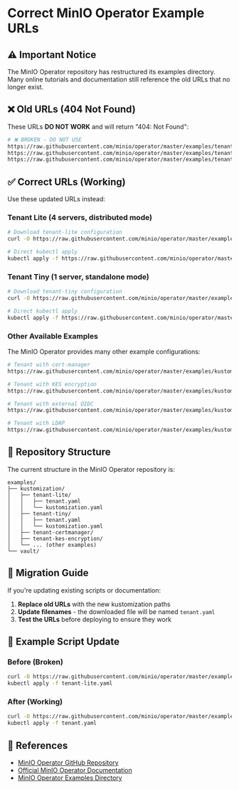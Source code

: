 # Correct MinIO Operator Example URLs

## ⚠️ Important Notice

The MinIO Operator repository has restructured its examples directory. Many online tutorials and documentation still reference the old URLs that no longer exist.

## ❌ Old URLs (404 Not Found)

These URLs **DO NOT WORK** and will return "404: Not Found":

```bash
# ❌ BROKEN - DO NOT USE
https://raw.githubusercontent.com/minio/operator/master/examples/tenant-lite.yaml
https://raw.githubusercontent.com/minio/operator/master/examples/tenant-tiny.yaml
https://raw.githubusercontent.com/minio/operator/master/examples/tenant.yaml
```

## ✅ Correct URLs (Working)

Use these updated URLs instead:

### Tenant Lite (4 servers, distributed mode)
```bash
# Download tenant-lite configuration
curl -O https://raw.githubusercontent.com/minio/operator/master/examples/kustomization/tenant-lite/tenant.yaml

# Direct kubectl apply
kubectl apply -f https://raw.githubusercontent.com/minio/operator/master/examples/kustomization/tenant-lite/tenant.yaml
```

### Tenant Tiny (1 server, standalone mode)
```bash
# Download tenant-tiny configuration
curl -O https://raw.githubusercontent.com/minio/operator/master/examples/kustomization/tenant-tiny/tenant.yaml

# Direct kubectl apply
kubectl apply -f https://raw.githubusercontent.com/minio/operator/master/examples/kustomization/tenant-tiny/tenant.yaml
```

### Other Available Examples

The MinIO Operator provides many other example configurations:

```bash
# Tenant with cert-manager
https://raw.githubusercontent.com/minio/operator/master/examples/kustomization/tenant-certmanager/tenant.yaml

# Tenant with KES encryption
https://raw.githubusercontent.com/minio/operator/master/examples/kustomization/tenant-kes-encryption/tenant.yaml

# Tenant with external OIDC
https://raw.githubusercontent.com/minio/operator/master/examples/kustomization/tenant-external-idp-oidc/tenant.yaml

# Tenant with LDAP
https://raw.githubusercontent.com/minio/operator/master/examples/kustomization/tenant-external-idp-ldap/tenant.yaml
```

## 📁 Repository Structure

The current structure in the MinIO Operator repository is:

```
examples/
├── kustomization/
│   ├── tenant-lite/
│   │   ├── tenant.yaml
│   │   └── kustomization.yaml
│   ├── tenant-tiny/
│   │   ├── tenant.yaml
│   │   └── kustomization.yaml
│   ├── tenant-certmanager/
│   ├── tenant-kes-encryption/
│   └── ... (other examples)
└── vault/
```

## 🔄 Migration Guide

If you're updating existing scripts or documentation:

1. **Replace old URLs** with the new kustomization paths
2. **Update filenames** - the downloaded file will be named `tenant.yaml`
3. **Test the URLs** before deploying to ensure they work

## 📝 Example Script Update

### Before (Broken)
```bash
curl -O https://raw.githubusercontent.com/minio/operator/master/examples/tenant-lite.yaml
kubectl apply -f tenant-lite.yaml
```

### After (Working)
```bash
curl -O https://raw.githubusercontent.com/minio/operator/master/examples/kustomization/tenant-lite/tenant.yaml
kubectl apply -f tenant.yaml
```

## 🔗 References

- [MinIO Operator GitHub Repository](https://github.com/minio/operator)
- [Official MinIO Operator Documentation](https://docs.min.io/minio/k8s/)
- [MinIO Operator Examples Directory](https://github.com/minio/operator/tree/master/examples/kustomization)
